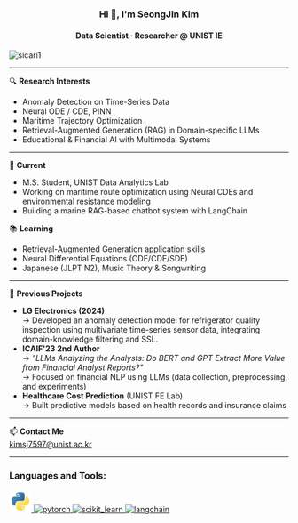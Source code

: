 <h3 align="center">Hi 👋, I'm SeongJin Kim</h3>
<h4 align="center">Data Scientist · Researcher @ UNIST IE</h4>

<p align="left"> 
  <img src="https://komarev.com/ghpvc/?username=sicari1&label=Profile%20views&color=0e75b6&style=flat" alt="sicari1" /> 
</p>

---

🔍 **Research Interests**  
- Anomaly Detection on Time-Series Data  
- Neural ODE / CDE, PINN  
- Maritime Trajectory Optimization  
- Retrieval-Augmented Generation (RAG) in Domain-specific LLMs  
- Educational & Financial AI with Multimodal Systems

---

💼 **Current**  
- M.S. Student, UNIST Data Analytics Lab  
- Working on maritime route optimization using Neural CDEs and environmental resistance modeling  
- Building a marine RAG-based chatbot system with LangChain

📚 **Learning**  
- Retrieval-Augmented Generation application skills
- Neural Differential Equations (ODE/CDE/SDE)  
- Japanese (JLPT N2), Music Theory & Songwriting

---

🧠 **Previous Projects**  
- **LG Electronics (2024)**  
  → Developed an anomaly detection model for refrigerator quality inspection using multivariate time-series sensor data, integrating domain-knowledge filtering and SSL.  
- **ICAIF'23 2nd Author**  
  → *"LLMs Analyzing the Analysts: Do BERT and GPT Extract More Value from Financial Analyst Reports?"*  
  → Focused on financial NLP using LLMs (data collection, preprocessing, and experiments)  
- **Healthcare Cost Prediction** (UNIST FE Lab)  
  → Built predictive models based on health records and insurance claims

---

📫 **Contact Me**  
kimsj7597@unist.ac.kr

---

<h3 align="left">Languages and Tools:</h3>
<p align="left">
  <a href="https://www.python.org" target="_blank" rel="noreferrer">
    <img src="https://raw.githubusercontent.com/devicons/devicon/master/icons/python/python-original.svg" alt="python" width="40" height="40"/>
  </a>
  <a href="https://pytorch.org/" target="_blank" rel="noreferrer">
    <img src="https://www.vectorlogo.zone/logos/pytorch/pytorch-icon.svg" alt="pytorch" width="40" height="40"/>
  </a>
  <a href="https://scikit-learn.org/" target="_blank" rel="noreferrer">
    <img src="https://upload.wikimedia.org/wikipedia/commons/0/05/Scikit_learn_logo_small.svg" alt="scikit_learn" width="40" height="40"/>
  </a>
  <a href="https://www.langchain.com/" target="_blank" rel="noreferrer">
    <img src="https://avatars.githubusercontent.com/u/139895137?s=200&v=4" alt="langchain" width="40" height="40"/>
  </a>
</p>
